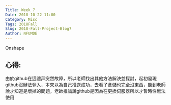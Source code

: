 ```yaml
---
Title: Week 7
Date: 2018-10-22 11:00
Category: Misc
Tags: 2018Fall
Slug: 2018-Fall-Project-Blog7
Author: NFUMDE
---
```

Onshape 


<!-- PELICAN_END_SUMMARY -->



心得:
----
由於github在這禮拜突然故障，所以老師找出其他方法解決並探討，起初發現github沒辦法登入，本來以為自己推送成功，去看了倉儲也完全沒東西，聽到老師說才知道是壞掉的問題，老師推論說github是因為在更換伺服器所以才暫時性無法使用